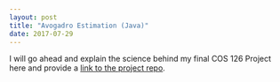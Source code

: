 ```yaml
---
layout: post
title: "Avogadro Estimation (Java)"
date: 2017-07-29
---
```

I will go ahead and explain the science behind my final COS 126 Project here and provide a 
[link to the project repo](https://github.com/justintranjt/avogadro-estimate).
